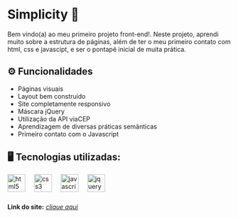 # Simplicity 📱
Bem vindo(a) ao meu primeiro projeto front-end!. Neste projeto, aprendi muito sobre a estrutura de páginas, além de ter o meu primeiro contato com html, css e javascipt, e ser o pontapé inicial de muita prática. <br>

## ⚙ Funcionalidades 
- Páginas visuais <br> 
- Layout bem construído <br> 
- Site completamente responsivo <br> 
- Máscara jQuery <br> 
- Utilização da API viaCEP <br> 
- Aprendizagem de diversas práticas semânticas <br>
- Primeiro contato com o Javascript <br>

## 🖥️ Tecnologias utilizadas:<br>
<div align="left">
  <img src="https://cdn.jsdelivr.net/gh/devicons/devicon/icons/html5/html5-original.svg" height="40" alt="html5 logo"  />
  <img width="12" />
  <img src="https://cdn.jsdelivr.net/gh/devicons/devicon/icons/css3/css3-original.svg" height="40" alt="css3 logo"  />
  <img width="12" />
  <img src="https://cdn.jsdelivr.net/gh/devicons/devicon/icons/javascript/javascript-original.svg" height="40" alt="javascript logo"  />
  <img width="12" />
  <img src="https://cdn.jsdelivr.net/gh/devicons/devicon/icons/jquery/jquery-original.svg" height="40" alt="jquery logo"  />
</div>

###
**Link do site:** <i>[clique aqui](https://lilian-carvalho25.github.io/simplicity/) 
